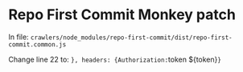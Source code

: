 # Repo First Commit Monkey patch

In file: `crawlers/node_modules/repo-first-commit/dist/repo-first-commit.common.js`

Change line 22 to: `}, headers: {Authorization:`token \${token}`}`
